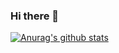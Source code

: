 ### Hi there 👋

[![Anurag's github stats](https://github-readme-stats.vercel.app/api?username=zlei1)](https://github.com/anuraghazra/github-readme-stats)

<!--
**zlei1/zlei1** is a ✨ _special_ ✨ repository because its `README.md` (this file) appears on your GitHub profile.

Here are some ideas to get you started:

- 🔭 I’m currently working on ...
- 🌱 I’m currently learning ...
- 👯 I’m looking to collaborate on ...
- 🤔 I’m looking for help with ...
- 💬 Ask me about ...
- 📫 How to reach me: ...
- 😄 Pronouns: ...
- ⚡ Fun fact: ...
-->
